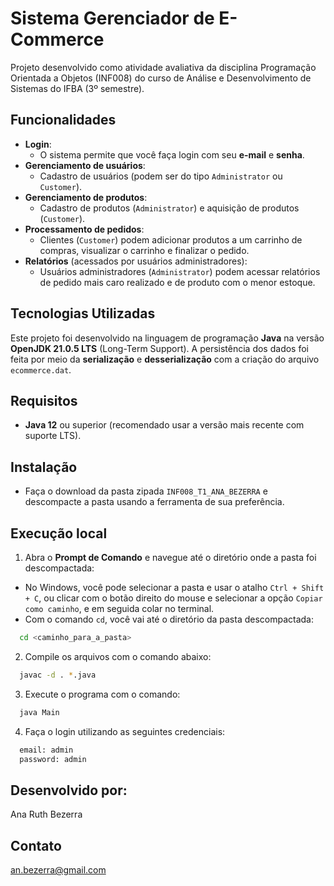 
# Sistema Gerenciador de E-Commerce 

Projeto desenvolvido como atividade avaliativa da disciplina Programação Orientada a Objetos (INF008) do curso de Análise e Desenvolvimento de Sistemas do IFBA (3º semestre).




## Funcionalidades

- **Login**:
    - O sistema permite que você faça login com seu **e-mail** e **senha**.
- **Gerenciamento de usuários**:
    - Cadastro de usuários (podem ser do tipo `Administrator` ou `Customer`).
- **Gerenciamento de produtos**:
    - Cadastro de produtos (`Administrator`) e aquisição de produtos (`Customer`).
- **Processamento de pedidos**:
    - Clientes (`Customer`) podem adicionar produtos a um carrinho de compras, visualizar o carrinho e finalizar o pedido. 
- **Relatórios** (acessados por usuários administradores):
    - Usuários administradores (`Administrator`) podem acessar relatórios de pedido mais caro realizado e de produto com o menor estoque.




## Tecnologias Utilizadas

Este projeto foi desenvolvido na linguagem de programação **Java** na versão **OpenJDK 21.0.5 LTS** (Long-Term Support). A persistência dos dados foi feita por meio da **serialização** e **desserialização** com a criação do arquivo `ecommerce.dat`.

## Requisitos

- **Java 12** ou superior (recomendado usar a versão mais recente com suporte LTS).
## Instalação

- Faça o download da pasta zipada `INF008_T1_ANA_BEZERRA` e descompacte a pasta usando a ferramenta de sua preferência.
## Execução local

1. Abra o **Prompt de Comando** e navegue até o diretório onde a pasta foi descompactada:
- No Windows, você pode selecionar a pasta e usar o atalho `Ctrl + Shift + C`, ou clicar com o botão direito do mouse e selecionar a opção `Copiar como caminho`, e em seguida colar no terminal.
- Com o comando `cd`, você vai até o diretório da pasta descompactada:  
```bash
  cd <caminho_para_a_pasta>
```
2. Compile os arquivos com o comando abaixo:
```bash
  javac -d . *.java
```
3. Execute o programa com o comando:
```bash
  java Main
```
4. Faça o login utilizando as seguintes credenciais:
```bash
  email: admin
  password: admin
```

## Desenvolvido por:
  Ana Ruth Bezerra

## Contato

  an.bezerra@gmail.com

